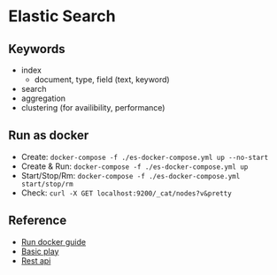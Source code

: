 # Elastic Search

## Keywords

- index
  - document, type, field (text, keyword)
- search
- aggregation
- clustering (for availibility, performance)

## Run as docker

- Create: `docker-compose -f ./es-docker-compose.yml up --no-start`
- Create & Run: `docker-compose -f ./es-docker-compose.yml up`
- Start/Stop/Rm: `docker-compose -f ./es-docker-compose.yml start/stop/rm`
- Check: `curl -X GET localhost:9200/_cat/nodes?v&pretty`

## Reference

- [Run docker guide](https://www.elastic.co/guide/en/elastic-stack-get-started/current/get-started-docker.html)
- [Basic play](https://www.elastic.co/guide/en/elasticsearch/reference/current/getting-started.html)
- [Rest api](https://www.elastic.co/guide/en/elasticsearch/reference/current/rest-apis.html)

